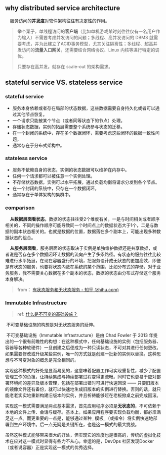 ## why distributed service architecture

    服务访问的**并发度**对软件架构往往有决定性的作用。

> 举个栗子，单线程访问的**客户端**（比如单机游戏某时刻往往仅有一名用户作为输入）不需要考虑并发访问的问题；多线程、高并发访问的 DBMS 就需要考虑，并为此建立了ACID事务模型，尤其关注隔离性；多线程、超高并发访问的**流量入口网关**，还需要结合网络协议、Linux 内核等进行特定的调优。
> 
> 只要存在高并发，就存在 scale-out 的架构需求。

## stateful service VS. stateless service

### stateful service

- 服务本身依赖或者存在局部的状态数据，这些数据需要自身持久化或者可以通过其他节点恢复。
- 一个请求只能被某个节点（或者同等状态下的节点）处理。
- 存储状态数据，实例的拓展需要整个系统参与状态的迁移。
- 在一个封闭的系统中，存在多个数据闭环，需要考虑这些闭环的数据一致性问题。
- 通常存在于分布式架构中。

### stateless service

- 服务不依赖自身的状态，实例的状态数据可以维护在内存中。
- 任何一个请求都可以被任意一个实例处理。
- 不存储状态数据，实例可以水平拓展，通过负载均衡将请求分发到各个节点。
- 在一个封闭的系统中，只存在一个数据闭环。
- 通常存在于单体架构的集群中。

### comparison

    **从数据层面看状态**，数据的状态往往受2个维度有关，一是与时间相关或者顺序相关的，不同的操作顺序可能导致同一个时间点上的数据状态大于1个，二是与数据的副本状态相关的。也就是数据的位置，数据落在多个副本上，可能出现多种数据状态的组合。

    **从服务层面看**，服务层面的状态取决于实例是单独维护数据还是共享数据，或者说是否存在多个数据闭环让数据的流向产生了多条路径。有状态的服务往往比较难进行水平拓展，在现在容器盛行的环境，把服务设计成无状态的更加高效，即便是有状态的服务，也要将状态内敛在系统的某个范围，比如分布式的存储，对于业务服务，我不需要关心数据在多个副本的状态，数据的状态由分布式存储这个服务本身解决。

> from： [有状态服务和无状态服务 - 知乎 (zhihu.com)](https://zhuanlan.zhihu.com/p/347379130)

### Immutable Infrastructure

> ref: [什么是不可变的基础设施？](https://cloud.tencent.com/developer/article/1358628)

​    不可变基础设施的构想是对无状态服务的延伸。

​    不可变基础设施（Immutable Infrastructure）是由 Chad Fowler 于 2013 年提出的一个很有前瞻性的构想：在这种模式中，任何基础设施的实例（包括服务器、容器等各种软硬件）一旦创建之后便成为一种只读状态，不可对其进行任何更改。如果需要修改或升级某些实例，唯一的方式就是创建一批新的实例以替换。这种思想与不可变对象的概念是完全相同的。

​    实现这种模式的好处是显而易见的，这意味着配置工作可实现重复性，减少了配置管理工作的负担，让持续集成与持续部署过程变得更流畅。同时它也更易于应对部署环境间的差异及版本管理，包括在部署出错时可进行快速回滚 —— 只要旧版本的镜像文件还有备份，就可以快速地生成旧版本的实例进行替换。否则的话，就只能老老实实地重新构建旧版本的实例，并且祈祷能够赶在老板掀桌之前完成回滚。

​    实现这一模式需要满足两点基本需求，首先应用程序必须是**无状态的**，不可依赖于本地的文件上传、会话与缓存。基本上，如果应用程序要实现负载均衡，都必须满足这一点。而更重要的一点是，能够通过某种_ 模板_（或指令）将实例快速地部署到生产环境中。后一点无疑是关键所在，也是这一模式的最大挑战。

​    虽然这种模式能够带来很大的好处，但实现它的难度也是很高的，传统的虚拟化技术在应对这一模式时显得有些力不从心。幸运的是，DevOps 社区发现Docker（或者说容器）正是实现这一模式的优秀选择。
